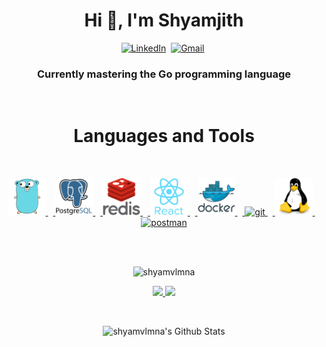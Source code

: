 <h1 align="center">Hi 👋, I'm Shyamjith</h1>
<!-- <h3 align="center">A passionate developer from India</h3><br> -->

<p align="center">
<a href="https://www.linkedin.com/in/shyamjithpalakkandy/"><img src="https://img.shields.io/badge/linkedin-%230077B5.svg?&style=for-the-badge&logo=linkedin&logoColor=white" alt="LinkedIn" /></a>&nbsp;
<a href="mailto:shyamvlmna@gmail.com?subject=Hello, Shyamjith"><img src="https://img.shields.io/badge/gmail-%23D14836.svg?&style=for-the-badge&logo=gmail&logoColor=white" alt="Gmail"/></a>&nbsp;
</p>

<h3 align="center">Currently mastering the Go programming language</h3>
<br>
<h1 align="center">Languages and Tools</h1><br>
<p align="center">
   <a href="https://golang.org" target="_blank" rel="noreferrer"> <img src="https://raw.githubusercontent.com/devicons/devicon/master/icons/go/go-original.svg" alt="go" width="60" height="60"/> </a>&nbsp;&nbsp;<a href="https://www.postgresql.org" target="_blank" rel="noreferrer"> <img src="https://raw.githubusercontent.com/devicons/devicon/master/icons/postgresql/postgresql-original-wordmark.svg" alt="postgresql" width="60" height="60"/> </a>&nbsp;&nbsp;<a href="https://redis.io" target="_blank" rel="noreferrer"> <img src="https://raw.githubusercontent.com/devicons/devicon/master/icons/redis/redis-original-wordmark.svg" alt="redis" width="60" height="60"/> </a>&nbsp;&nbsp;<a href="https://reactjs.org/" target="_blank" rel="noreferrer"> <img src="https://raw.githubusercontent.com/devicons/devicon/master/icons/react/react-original-wordmark.svg" alt="react" width="60" height="60"/> </a>&nbsp;&nbsp;<a href="https://www.docker.com/" target="_blank" rel="noreferrer"> <img src="https://raw.githubusercontent.com/devicons/devicon/master/icons/docker/docker-original-wordmark.svg" alt="docker" width="60" height="60"/> </a>&nbsp;&nbsp;<a href="https://git-scm.com/" target="_blank" rel="noreferrer"> <img src="https://www.vectorlogo.zone/logos/git-scm/git-scm-icon.svg" alt="git" width="60" height="60"/> </a>&nbsp;&nbsp;<a href="https://www.linux.org/" target="_blank" rel="noreferrer"> <img src="https://raw.githubusercontent.com/devicons/devicon/master/icons/linux/linux-original.svg" alt="linux" width="60" height="60"/> </a>&nbsp;&nbsp;<a href="https://postman.com" target="_blank" rel="noreferrer"> <img src="https://www.vectorlogo.zone/logos/getpostman/getpostman-icon.svg" alt="postman" width="60" height="60"/> </a> </p>
 <br>
 <br>
<p  align="center" ><img src="https://github-readme-stats.vercel.app/api/top-langs?username=shyamvlmna&show_icons=true&locale=en&layout=compact" alt="shyamvlmna"  width="50%" /></p>

 <p align="center">
          <a href="https://github.com/shyamvlmna">
          <img width="49.5%" src="https://github-readme-stats.vercel.app/api?username=shyamvlmna&show_icons=true&hide_border=true" />
          <img width="49.5%" src="https://github-readme-streak-stats.herokuapp.com/?user=shyamvlmna&hide_border=true" />
          </a>
       </p>

<br> 
<p align="center"><img src="https://github-readme-stats.sumanth-talluri.vercel.app/api?username=shyamvlmna&show_icons=true&title_color=fff&icon_color=79ff97&text_color=efefef&bg_color=24292e" alt="shyamvlmna's Github Stats" width="60%">
  
